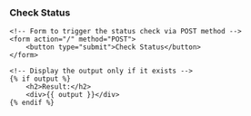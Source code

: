 <!DOCTYPE html>
<html lang="en">
<head>
    <meta charset="UTF-8">
    <meta name="viewport" content="width=device-width, initial-scale=1.0">
    <title>Status Check</title>
</head>
<body>
    <h3>Check Status</h3>

    <!-- Form to trigger the status check via POST method -->
    <form action="/" method="POST">
        <button type="submit">Check Status</button>
    </form>

    <!-- Display the output only if it exists -->
    {% if output %}
        <h2>Result:</h2>
        <div>{{ output }}</div>
    {% endif %}
</body>
</html>